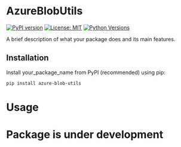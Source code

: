 # AzureBlobUtils

[![PyPI version](https://badge.fury.io/py/azure-blob-utils.svg)](https://badge.fury.io/py/azure-blob-utils)
[![License: MIT](https://img.shields.io/badge/License-MIT-yellow.svg)](https://opensource.org/licenses/MIT)
[![Python Versions](https://img.shields.io/pypi/pyversions/your-package-name.svg)](https://pypi.org/project/azure-blob-utils/)

A brief description of what your package does and its main features.

## Installation

Install your_package_name from PyPI (recommended) using pip:

```bash
pip install azure-blob-utils
```

# Usage
# Package is under development
